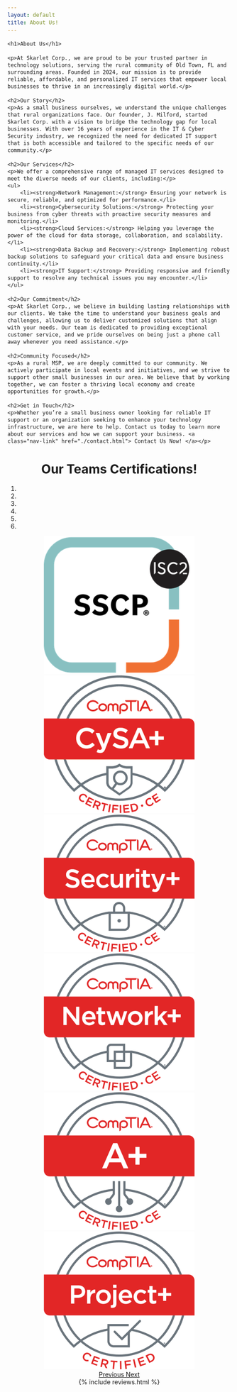 ```yaml
---
layout: default
title: About Us!
---
```

<center>
<div class="jumbotron jumbotron-fluid">
  <div class="container" style="text-align: left;">
    
    <h1>About Us</h1>

    <p>At Skarlet Corp., we are proud to be your trusted partner in technology solutions, serving the rural community of Old Town, FL and surrounding areas. Founded in 2024, our mission is to provide reliable, affordable, and personalized IT services that empower local businesses to thrive in an increasingly digital world.</p>

    <h2>Our Story</h2>
    <p>As a small business ourselves, we understand the unique challenges that rural organizations face. Our founder, J. Milford, started Skarlet Corp. with a vision to bridge the technology gap for local businesses. With over 16 years of experience in the IT & Cyber Security industry, we recognized the need for dedicated IT support that is both accessible and tailored to the specific needs of our community.</p>

    <h2>Our Services</h2>
    <p>We offer a comprehensive range of managed IT services designed to meet the diverse needs of our clients, including:</p>
    <ul>
        <li><strong>Network Management:</strong> Ensuring your network is secure, reliable, and optimized for performance.</li>
        <li><strong>Cybersecurity Solutions:</strong> Protecting your business from cyber threats with proactive security measures and monitoring.</li>
        <li><strong>Cloud Services:</strong> Helping you leverage the power of the cloud for data storage, collaboration, and scalability.</li>
        <li><strong>Data Backup and Recovery:</strong> Implementing robust backup solutions to safeguard your critical data and ensure business continuity.</li>
        <li><strong>IT Support:</strong> Providing responsive and friendly support to resolve any technical issues you may encounter.</li>
    </ul>

    <h2>Our Commitment</h2>
    <p>At Skarlet Corp., we believe in building lasting relationships with our clients. We take the time to understand your business goals and challenges, allowing us to deliver customized solutions that align with your needs. Our team is dedicated to providing exceptional customer service, and we pride ourselves on being just a phone call away whenever you need assistance.</p>

    <h2>Community Focused</h2>
    <p>As a rural MSP, we are deeply committed to our community. We actively participate in local events and initiatives, and we strive to support other small businesses in our area. We believe that by working together, we can foster a thriving local economy and create opportunities for growth.</p>

    <h2>Get in Touch</h2>
    <p>Whether you’re a small business owner looking for reliable IT support or an organization seeking to enhance your technology infrastructure, we are here to help. Contact us today to learn more about our services and how we can support your business. <a class="nav-link" href="./contact.html"> Contact Us Now! </a></p>
  </div>
  <h1>Our Teams Certifications!</h1>
  <div id="carouselIndicators" class="carousel slide" data-ride="carousel">
  <ol class="carousel-indicators">
    <li data-target="#carouselIndicators" data-slide-to="0" class="active"></li>
    <li data-target="#carouselIndicators" data-slide-to="1"></li>
    <li data-target="#carouselIndicators" data-slide-to="2"></li>
	<li data-target="#carouselIndicators" data-slide-to="3"></li>
	<li data-target="#carouselIndicators" data-slide-to="4"></li>
	<li data-target="#carouselIndicators" data-slide-to="5"></li>
  </ol>
  <div class="carousel-inner">
    <div class="carousel-item active">
      <img class="d-block w-10" src="/img/ISC2 SSCP.png" alt="ISC2 SSCP">
    </div>
    <div class="carousel-item">
      <img class="d-block w-10" src="/img/CySA+ce certified logo.png" alt="CompTIA CySA+ ce">
    </div>
    <div class="carousel-item">
      <img class="d-block w-10" src="/img/SecurityPlus Logo Certified CE.png" alt="CompTIA Security+">
    </div>
	<div class="carousel-item">
      <img class="d-block w-10" src="/img/NetworkPlus Logo Certified CE.png" alt="CompTIA Network+">
    </div>
	<div class="carousel-item">
      <img class="d-block w-10" src="/img/Aplus Logo Certified CE.png" alt="CompTIA A+">
    </div>
	<div class="carousel-item">
      <img class="d-block w-10" src="/img/ProjectPlus Logo Certified.png" alt="CompTIA Project+">
    </div>
  </div>
  <a class="carousel-control-prev" href="#carouselIndicators" role="button" data-slide="prev">
    <span class="carousel-control-prev-icon" aria-hidden="true"></span>
    <span class="sr-only">Previous</span>
  </a>
  <a class="carousel-control-next" href="#carouselIndicators" role="button" data-slide="next">
    <span class="carousel-control-next-icon" aria-hidden="true"></span>
    <span class="sr-only">Next</span>
  </a>
</div>
</div>
<!-- Include Reviews Section -->
{% include reviews.html %}
</center>